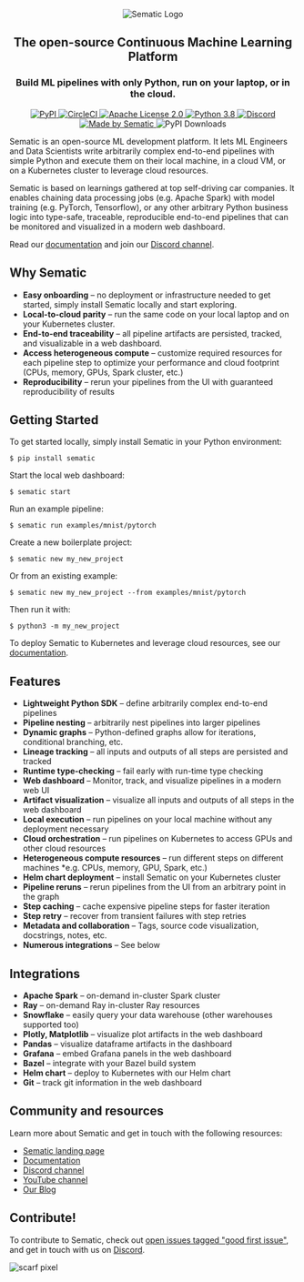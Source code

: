 <p align="center">
<img src="https://raw.githubusercontent.com/sematic-ai/sematic/main/docs/images/Logo_README.png" alt="Sematic Logo">
</p>

<h2 align="center">The open-source Continuous Machine Learning Platform</h2>

<h3 align="center">Build ML pipelines with only Python, run on your laptop, or in the cloud.</h3>

<p align="center">
<a href="https://pypi.org/project/sematic/">
<img src="https://img.shields.io/pypi/v/sematic?style=for-the-badge" alt="PyPI">
</a>
<a href="https://app.circleci.com/pipelines/github/sematic-ai/sematic?branch=main&filter=all">
<img src="https://img.shields.io/circleci/build/github/sematic-ai/sematic/main?label=CircleCI&style=for-the-badge&token=c8e0115ddccadc17b98ab293b32cad27026efb25" alt="CircleCI">
</a>
<a href="https://www.apache.org/licenses/LICENSE-2.0">
<img src="https://img.shields.io/pypi/l/sematic?style=for-the-badge" alt="Apache License 2.0">
</a>
<a href="https://python.org">
<img src="https://img.shields.io/badge/Python-3.8-blue?style=for-the-badge&logo=none" alt="Python 3.8">
</a>
<a href="https://discord.gg/4KZJ6kYVax">
<img src="https://img.shields.io/discord/983789877927747714?label=DISCORD&style=for-the-badge" alt="Discord">
</a>
<a href="https://sematic.dev">
<img src="https://img.shields.io/badge/Made_by-Sematic_🦊-E19632?style=for-the-badge&logo=none" alt="Made by Sematic">
</a>
<img src="https://img.shields.io/pypi/dm/sematic?style=for-the-badge" alt="PyPI Downloads">
</p>

Sematic is an open-source ML development platform. It lets ML Engineers and Data Scientists write arbitrarily complex end-to-end pipelines with simple Python and execute them on their local machine, in a cloud VM, or on a Kubernetes cluster to leverage cloud resources.

Sematic is based on learnings gathered at top self-driving car companies. It enables chaining data processing jobs (e.g. Apache Spark) with model training (e.g. PyTorch, Tensorflow), or any other arbitrary Python business logic into type-safe, traceable, reproducible end-to-end pipelines that can be monitored and visualized in a modern web dashboard.

Read our [documentation](https://docs.sematic.dev) and join our [Discord channel](https://discord.gg/4KZJ6kYVax).

## Why Sematic

- **Easy onboarding** – no deployment or infrastructure needed to get started, simply install Sematic locally and start exploring.
- **Local-to-cloud parity** – run the same code on your local laptop and on your Kubernetes cluster.
- **End-to-end traceability** – all pipeline artifacts are persisted, tracked, and visualizable in a web dashboard.
- **Access heterogeneous compute** – customize required resources for each pipeline step to optimize your performance and cloud footprint (CPUs, memory, GPUs, Spark cluster, etc.)
- **Reproducibility** – rerun your pipelines from the UI with guaranteed reproducibility of results

## Getting Started

To get started locally, simply install Sematic in your Python environment:

```shell
$ pip install sematic
```

Start the local web dashboard:

```shell
$ sematic start
```

Run an example pipeline:

```shell
$ sematic run examples/mnist/pytorch
```

Create a new boilerplate project:

```shell
$ sematic new my_new_project
```

Or from an existing example:

```shell
$ sematic new my_new_project --from examples/mnist/pytorch
```

Then run it with:

```shell
$ python3 -m my_new_project
```

To deploy Sematic to Kubernetes and leverage cloud resources, see our [documentation](https://docs.sematic.dev).

## Features

- **Lightweight Python SDK** – define arbitrarily complex end-to-end pipelines
- **Pipeline nesting** – arbitrarily nest pipelines into larger pipelines
- **Dynamic graphs** – Python-defined graphs allow for iterations, conditional branching, etc.
- **Lineage tracking** – all inputs and outputs of all steps are persisted and tracked
- **Runtime type-checking** – fail early with run-time type checking
- **Web dashboard** – Monitor, track, and visualize pipelines in a modern web UI
- **Artifact visualization** – visualize all inputs and outputs of all steps in the web dashboard
- **Local execution** – run pipelines on your local machine without any deployment necessary
- **Cloud orchestration** – run pipelines on Kubernetes to access GPUs and other cloud resources
- **Heterogeneous compute resources** – run different steps on different machines *e.g. CPUs, memory, GPU, Spark, etc.)
- **Helm chart deployment** – install Sematic on your Kubernetes cluster
- **Pipeline reruns** – rerun pipelines from the UI from an arbitrary point in the graph
- **Step caching** – cache expensive pipeline steps for faster iteration
- **Step retry** – recover from transient failures with step retries
- **Metadata and collaboration** – Tags, source code visualization, docstrings, notes, etc.
- **Numerous integrations** – See below

## Integrations

- **Apache Spark** – on-demand in-cluster Spark cluster
- **Ray** – on-demand Ray in-cluster Ray resources
- **Snowflake** – easily query your data warehouse (other warehouses supported too)
- **Plotly, Matplotlib** – visualize plot artifacts in the web dashboard
- **Pandas** – visualize dataframe artifacts in the dashboard
- **Grafana** – embed Grafana panels in the web dashboard
- **Bazel** – integrate with your Bazel build system
- **Helm chart** – deploy to Kubernetes with our Helm chart
- **Git** – track git information in the web dashboard

## Community and resources

Learn more about Sematic and get in touch with the following resources:

- [Sematic landing page](https://sematic.dev)
- [Documentation](https://docs.sematic.dev)
- [Discord channel](https://discord.gg/4KZJ6kYVax)
- [YouTube channel](https://www.youtube.com/@sematic-ai)
- [Our Blog](https://sematic.dev/blog)

## Contribute!

To contribute to Sematic, check out [open issues tagged "good first issue"](https://github.com/sematic-ai/sematic/issues?q=is%3Aopen+is%3Aissue+label%3A%22good+first+issue%22), and get in touch with us on [Discord](https://discord.gg/4KZJ6kYVax).


![scarf pixel](https://static.scarf.sh/a.png?x-pxid=80c3593f-25a0-4b06-90a1-0b670a6567d4)
